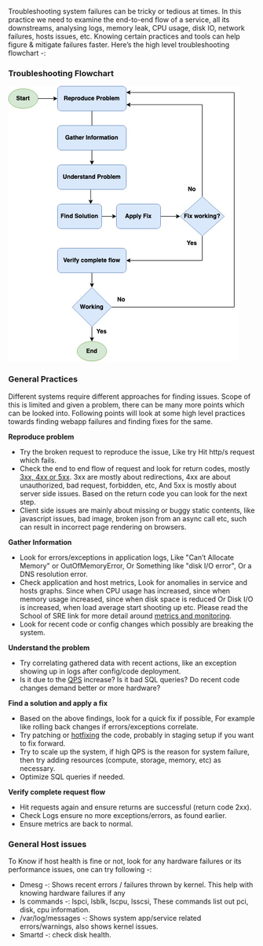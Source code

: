 Troubleshooting system failures can be tricky or tedious at times. In this practice we need to examine the end-to-end flow of a service, all its downstreams, analysing logs, memory leak, CPU usage, disk IO, network failures, hosts issues, etc. Knowing certain practices and tools can help figure & mitigate failures faster. Here’s the high level troubleshooting flowchart -:

### Troubleshooting Flowchart
![](images/TroubleshootingFlow.jpg)

### General Practices
Different systems require different approaches for finding issues. Scope of this is limited and given a problem, there can be many more points which can be looked into. Following points will look at some high level practices towards finding webapp failures and finding fixes for the same.

**Reproduce problem**

* Try the broken request to reproduce the issue, Like try Hit http/s request which fails.
* Check the end to end flow of request and look for return codes, mostly [3xx, 4xx or 5xx](https://en.wikipedia.org/wiki/List_of_HTTP_status_codes). 3xx are mostly about redirections, 4xx are about unauthorized, bad request, forbidden, etc, And 5xx is mostly about server side issues. Based on the return code you can look for the next step.
* Client side issues are mainly about missing or buggy static contents, like javascript issues, bad image, broken json from an async call etc, such can result in incorrect page rendering on browsers.

**Gather Information**

* Look for errors/exceptions in application logs, Like "Can’t Allocate Memory" or OutOfMemoryError, Or Something like "disk I/O error", Or a DNS resolution error.
* Check application and host metrics, Look for anomalies in service and hosts graphs. Since when CPU usage has increased, since when memory usage increased, since when disk space is reduced Or Disk I/O is increased, when load average start shooting up etc. Please read the School of SRE link for more detail around [metrics and monitoring](https://linkedin.github.io/school-of-sre/level101/metrics_and_monitoring/introduction).
* Look for recent code or config changes which possibly are breaking the system.

**Understand the problem**

* Try correlating gathered data with recent actions, like an exception showing up in logs after config/code deployment.
* Is it due to the [QPS](https://en.wikipedia.org/wiki/Queries_per_second) increase? Is it bad SQL queries? Do recent code changes demand better or more hardware?

**Find a solution and apply a fix**

* Based on the above findings, look for a quick fix if possible, For example like rolling back changes if errors/exceptions correlate.
* Try patching or [hotfixing](https://en.wikipedia.org/wiki/Hotfix) the code, probably in staging setup if you want to fix forward.
* Try to scale up the system, if high QPS is the reason for system failure, then try adding resources (compute, storage, memory, etc) as necessary.
* Optimize SQL queries if needed.

**Verify complete request flow**

* Hit requests again and ensure returns are successful (return code 2xx).
* Check Logs ensure no more exceptions/errors, as found earlier.
* Ensure metrics are back to normal.

### General Host issues

To Know if host health is fine or not, look for any hardware failures or its performance issues, one can try following -:

* Dmesg -: Shows recent errors / failures thrown by kernel. This help with knowing  hardware failures if any
* ls commands -: lspci, lsblk, lscpu, lsscsi, These commands list out pci, disk, cpu information.
* /var/log/messages -: Shows system app/service related errors/warnings, also shows kernel issues.
* Smartd -: check disk health.

